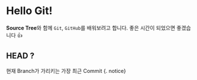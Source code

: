 # Hello Git!
**Source Tree**와 함께 `Git`, `GitHub`를 배워보려고 합니다. 좋은 시간이 되었으면 좋겠습니다 :+1:

## HEAD ?
현재 Branch가 가리키는 가장 최근 Commit
{. notice}
